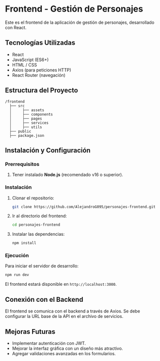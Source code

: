 # Frontend - Gestión de Personajes

Este es el frontend de la aplicación de gestión de personajes, desarrollado con React.

## Tecnologías Utilizadas
- React
- JavaScript (ES6+)
- HTML / CSS
- Axios (para peticiones HTTP)
- React Router (navegación)

## Estructura del Proyecto
```
/frontend
  ├── src
  │     ├── assets
  │     ├── components
  │     ├── pages
  │     ├── services
  │     ├── utils
  ├── public
  ├── package.json
```

## Instalación y Configuración
### Prerrequisitos
1. Tener instalado **Node.js** (recomendado v16 o superior).

### Instalación
1. Clonar el repositorio:
   ```bash
   git clone https://github.com/AlejandroG095/personajes-frontend.git
   ```
2. Ir al directorio del frontend:
   ```bash
   cd personajes-frontend
   ```
3. Instalar las dependencias:
   ```bash
   npm install
   ```


### Ejecución
Para iniciar el servidor de desarrollo:
```bash
npm run dev
```
El frontend estará disponible en `http://localhost:3000`.

## Conexión con el Backend
El frontend se comunica con el backend a través de Axios. Se debe configurar la URL base de la API en el archivo de servicios.

## Mejoras Futuras
- Implementar autenticación con JWT.
- Mejorar la interfaz gráfica con un diseño más atractivo.
- Agregar validaciones avanzadas en los formularios.

